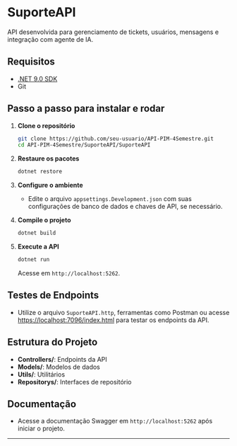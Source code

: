 # SuporteAPI

API desenvolvida para gerenciamento de tickets, usuários, mensagens e integração com agente de IA.

## Requisitos

- [.NET 9.0 SDK](https://dotnet.microsoft.com/download/dotnet/9.0)
- Git

## Passo a passo para instalar e rodar

1. **Clone o repositório**
   ```sh
   git clone https://github.com/seu-usuario/API-PIM-4Semestre.git
   cd API-PIM-4Semestre/SuporteAPI/SuporteAPI
   ```

2. **Restaure os pacotes**
   ```sh
   dotnet restore
   ```

3. **Configure o ambiente**
   - Edite o arquivo `appsettings.Development.json` com suas configurações de banco de dados e chaves de API, se necessário.

4. **Compile o projeto**
   ```sh
   dotnet build
   ```

5. **Execute a API**
   ```sh
   dotnet run
   ```
   Acesse em `http://localhost:5262`.

## Testes de Endpoints

- Utilize o arquivo `SuporteAPI.http`, ferramentas como Postman ou acesse [https://localhost:7096/index.html](https://localhost:7096/index.html) para testar os endpoints da API.

## Estrutura do Projeto

- **Controllers/**: Endpoints da API
- **Models/**: Modelos de dados
- **Utils/**: Utilitários
- **Repositorys/**: Interfaces de repositório

## Documentação

- Acesse a documentação Swagger em `http://localhost:5262` após iniciar o projeto.

---